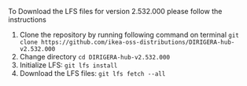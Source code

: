 To Download the LFS files for version 2.532.000 please follow the instructions

1. Clone the repository by running following command on terminal `git clone https://github.com/ikea-oss-distributions/DIRIGERA-hub-v2.532.000`
2. Change directory `cd DIRIGERA-hub-v2.532.000`
3. Initialize LFS: `git lfs install`
4. Download the LFS files: `git lfs fetch --all`
